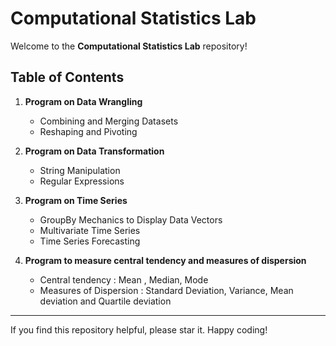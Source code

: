 # Computational Statistics Lab

Welcome to the **Computational Statistics Lab** repository!

## Table of Contents

1. **Program on Data Wrangling**

   * Combining and Merging Datasets
   * Reshaping and Pivoting

2. **Program on Data Transformation**

   * String Manipulation
   * Regular Expressions

3. **Program on Time Series**

   * GroupBy Mechanics to Display Data Vectors
   * Multivariate Time Series
   * Time Series Forecasting

4. **Program to measure central tendency and measures of dispersion**

   * Central tendency : Mean , Median, Mode
   * Measures of Dispersion : Standard Deviation, Variance, Mean deviation and Quartile deviation

---

If you find this repository helpful, please star it. Happy coding!
